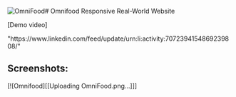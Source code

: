 ![OmniFood](https://github.com/Ayman-Sedik/Omnifood-Project/assets/87248906/ccf45f88-fafa-4d11-b4a2-61dcfaf3912e)# Omnifood
Responsive Real-World Website
<p>[Demo video]</p> "https://www.linkedin.com/feed/update/urn:li:activity:7072394154869239808/"

## Screenshots:

[![Omnifood][[Uploading OmniFood.png…]]]
